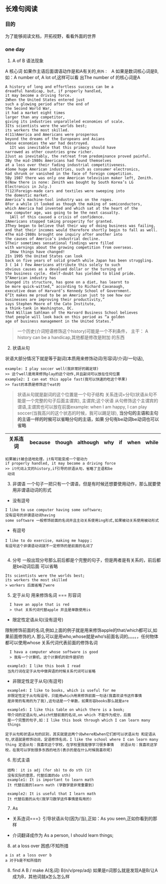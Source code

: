 ## 长难句阅读

### 目的
为了能够阅读文档，开拓视野，看看外面的世界

### one day
1.  A of B 语法现象

A 核心词 如果作主语后面谓语动作是和A有关的,`例外： ` A 
如果是数词核心词是B,如：A number of, A lot of,这样可以看
出The number of 的核心词是A
```text
A history of long and effortless success can be a
dreadful handicap, but, if properly handled, 
it may become a driving force. 
2When the United States entered just 
such a glowing period after the end of 
the Second World War, 
it had a market eight times 
larger than any competitor, 
giving its industries unparalleled economies of scale. 
3Its scientists were the worlds best; 
its workers the most skilled. 
4(11)America and Americans were prosperous 
beyond the dreams of the Europeans and Asians 
whose economies the war had destroyed.
  1It was inevitable that this primacy should have 
narrowed as other countries grew richer. 
2Just as inevitably, the retreat from predominance proved painful. 
3By the mid-1980s Americans had found themselves
at a loss over their fading industrial competitiveness. 
4Some huge American industries, such as consumer electronics,
had shrunk or vanished in the face of foreign competition. 
5By 1987 there was only one American television maker left, Zenith. 
6(Now there is none: Zenith was bought by South Korea’s LG 
Electronics in July.) 
7(12)Foreign-made cars and textiles were sweeping into 
the domestic market.   
America’s machine-tool industry was on the ropes. 
8For a while it looked as though the making of semiconductors,
which America had invented and which sat at the heart of the 
new computer age, was going to be the next casualty.
  1All of this caused a crisis of confidence. 
2Americans stopped taking prosperity for granted. 
3They began to believe that their way of doing business was failing,
and that their incomes would therefore shortly begin to fall as well.
4The mid-1980s brought one inquiry after another into 
the causes of America’s industrial decline. 
5Their sometimes sensational findings were filled 
with warnings about the growing competition from overseas.
  1How things have changed! 
2In 1995 the United States can look 
back on five years of solid growth while Japan has been struggling.
3 ( 14 ) Few Americans attribute this solely to such 
obvious causes as a devalued dollar or the turning of 
the business cycle. 4Self-doubt has yielded to blind pride. 
5“American industry has
changed its structure, has gone on a diet, has learnt to 
be more quick-witted,” according to Richard Cavanaugh,
executive dean of Harvard’s Kennedy School of Government. 
6“It makes me proud to be an American just to see how our 
businesses are improving their productivity,” 
says Stephen Moore of the Cato Institute,
a think-tank in Washington, DC. 
7And William Sahlman of the Harvard Business School believes 
that people will look back on this period as “a golden 
age of business management in the United States.”
```

> 一个历史(介词短语修饰这个history)可能是一个不利条件，
主干： A history can be a handicap,其他都是修改是附加
的东西

2. 状语从句

状语大部分情况下就是等于副词(本质用来修饰动词/形容词/介词/一句话),
```text
example: I play soccer well(我非常好的踢足球)
>> 这个well是用来修饰play的这个动作,并且副词可以放在任何位置
example2: I can eat this apple fast(我可以快速的吃这个苹果)
>> fast的本质是修饰这个eat的 
```
> 状语从句就是副词的这个位置是一个句子结构
关系连词+分句(状语从句不能是一个完整的句子后面主谓宾), 主谓宾;这个状语
从句修饰这个主谓宾的谓语,主谓宾也可以放在前面example: when I am
happy, I can play soccer(当我高兴的这个状态的时候，我可以踢足球),
**当分句的主语和主句的主语一样的时候可以省略分句的主语，如果
分句有be动词be动词也可以省略**

| 关系连词 | because | though | although | why | if | when | while |
|----------|---------|--------|----------|-----|----|------|-------|

```text
如果被it被合适地处理，it有可能变成一个驱动力
if properly handled, it may become a driving force
>> it代词上文的history,if引导的状语从句，省略了主语和be
 动词
```
3. 非谓语
一个句子一把只有一个谓语，但是有时候还想要使用动作，那么就要使用非谓语动词的形式

  - 没有逗号
```text
I like to use computer having some software; 
没有逗号的非谓语动词having
some software 一般修饰前面的名词并且主动关系使用ing形式,如果被动关系使用被动形式
```
  - 有逗号
```text
I like to do exercise, making me happy；
有逗号这个非谓语动词就不一定修饰的是前面的名词了


```
4. 分号
一般出现分号那么前后都是个完整的句子，但是两者是有关系的，前后都是be动词后面
可以省略
```text
Its scientists were the worlds best; 
its workers the most skilled
> workers 后面省略了were
```
5. 定于从句
用来修饰名词 === 形容词
```text
  I have an apple that is red
  > that 关系代词代替apple 并且是单数使用is
```
  - 限定性定语从句(没有逗号)

限制修饰前面的名词,例如上面的例子就是用来修饰apple的that/which都可以,如果前面修饰的人
那么可以是用who,whose就是who‘s前面名词的。。。。，任何物体都可以使用whose
关系代词代表前面的修饰名词

```text
  I hava a computer whose software is good
  > 我有一个计算机，这个计算机的软件是好的

 example3: I like this book I read
 当先行词在定于从句中做宾语的时候关系代词可以省略
```
  - 非限定性定于从句(有逗号)
```text
 example4: I like to books, which is useful for me
 非限定性定于从句有逗号，只能用which用来修饰前面一句话(我喜欢读书这件事情
 是非常的有用的为了我),这句话是一个单数，如果形容books那么就是are

 example5: I like this table on which there is a book;
 带介词的定语从句,which代替前面的名词,on which 不能作为成分，后面
 是一个完整的句子,如：I like this book through which I can learn many
 things

```

`定于从句和状语从句的区别，其实就是这两个词where和when它们即可以状语从句
和定语从句,状语就是修饰动词，定语修饰名词，I like the school where I
can learn many thing
定语从句：我喜欢这个学校，在学校里我能够学习很多事情  
状语从句：我喜欢这学校，在我可以学到很多东西的地方(表示的是在什么时候我喜欢呢)
`

6. 形式主语
```text
 结构： it is adj (for sb) to do sth (it
 没有实际的意思，代替后面的do sth)
 example1: It is important to learn math
 It 代替后面的learn math (学数学是非常重要到)

 example2: It is useful that I learn math
 It 代替后面的从句(我学习数学这件事情是有用的)

 ```

7. As

 - 关系连词===》引导状语从句(因为/当),正如：As you seen,正如你看到的那样

 - 介词翻译成作为  As a person, I should learn things; 

8. at a loss over 困惑/不知所措

```text
a is at a loss over b
a 对于b是不知所措的
```
  
8. find A B / make A(名词) B(n/v/prep/adj)
如果是n词那么就是发现A是B/让A成为B，其他词就a怎么怎么样
